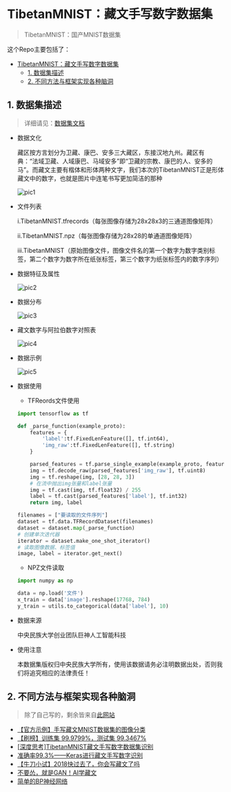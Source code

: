 # TibetanMNIST：藏文手写数字数据集

> TibetanMNIST：国产MNIST数据集

这个Repo主要包括了：
- [TibetanMNIST：藏文手写数字数据集](#tibetanmnist藏文手写数字数据集)
  - [1. 数据集描述](#1-数据集描述)
  - [2. 不同方法与框架实现各种脑洞](#2-不同方法与框架实现各种脑洞)


## 1. 数据集描述

> 详细请见：[数据集文档](https://github.com/bat67/TibetanMNIST/tree/master/Datasets)


* 数据文化

	藏区按方言划分为卫藏、康巴、安多三大藏区，东接汉地九州。藏区有典：“法域卫藏、人域康巴、马域安多”即“卫藏的宗教、康巴的人、安多的马”。而藏文主要有楷体和形体两种文字，我们本次的TibetanMNIST正是形体藏文中的数字，也就是图片中连笔书写更加简洁的那种

	![pic1](https://github.com/bat67/TibetanMNIST/blob/master/assets/1.png)

	
* 文件列表

	i.TibetanMNIST.tfrecords（每张图像存储为28x28x3的三通道图像矩阵）

	ii.TibetanMNIST.npz（每张图像存储为28x28的单通道图像矩阵）

	iii.TibetanMNIST（原始图像文件，图像文件名的第一个数字为数字类别标签，第二个数字为数字所在纸张标签，第三个数字为纸张标签内的数字序列）

* 数据特征及属性

	![pic2](https://github.com/bat67/TibetanMNIST/blob/master/assets/2.jpg)

* 数据分布

	![pic3](https://github.com/bat67/TibetanMNIST/blob/master/assets/3.jpg)

* 藏文数字与阿拉伯数字对照表

	![pic4](https://github.com/bat67/TibetanMNIST/blob/master/assets/4.jpg)

* 数据示例

	![pic5](https://github.com/bat67/TibetanMNIST/blob/master/assets/5.jpg)

* 数据使用

	* TFReords文件使用
	
	```python
	import tensorflow as tf

	def _parse_function(example_proto):
		features = {
			'label':tf.FixedLenFeature([], tf.int64),
			'img_raw':tf.FixedLenFeature([], tf.string)
		}

		parsed_features = tf.parse_single_example(example_proto, features)
		img = tf.decode_raw(parsed_features['img_raw'], tf.uint8)
		img = tf.reshape(img, [28, 28, 3])
		# 在流中抛出img张量和label张量
		img = tf.cast(img, tf.float32) / 255
		label = tf.cast(parsed_features['label'], tf.int32)
		return img, label

	filenames = ["要读取的文件序列"]
	dataset = tf.data.TFRecordDataset(filenames)
	dataset = dataset.map(_parse_function)
	# 创建单次迭代器
	iterator = dataset.make_one_shot_iterator()
	# 读取图像数据、标签值
	image, label = iterator.get_next()
	
	```

	* NPZ文件读取
	
	```python
	import numpy as np

	data = np.load('文件')
	x_train = data['image'].reshape(17768, 784)
	y_train = utils.to_categorical(data['label'], 10)
	```

* 数据来源
	
	中央民族大学创业团队巨神人工智能科技
	
* 使用注意

	本数据集版权归中央民族大学所有，使用该数据请务必注明数据出处，否则我们将追究相应的法律责任！

## 2. 不同方法与框架实现各种脑洞

> 除了自己写的，剩余皆来自[此网站](https://www.kesci.com/home/dataset/5bfe734a954d6e0010683839/document)

* [【官方示例】手写藏文MNIST数据集的图像分类](【官方示例】手写藏文MNIST数据集的图像分类.ipynb)
* [【刷榜】训练集 99.9799%，测试集 99.3467%](【刷榜】训练集%2099.9799%，测试集%2099.3467%.ipynb)
* [[深度思考]TibetanMNIST藏文手写数字数据集识别]([深度思考]TibetanMNIST藏文手写数字数据集识别.ipynb)
* [准确率99.3%——Keras进行藏文手写数字识别](准确率99.3%——Keras进行藏文手写数字识别.ipynb)
* [【牛刀小试】2018快过去了，你会写藏文了吗](【牛刀小试】2018快过去了，你会写藏文了吗.ipynb)
* [不要怂，就是GAN！AI学藏文](不要怂，就是GAN！AI学藏文.ipynb)
* [简单的BP神经网络](简单的BP神经网络.ipynb)



